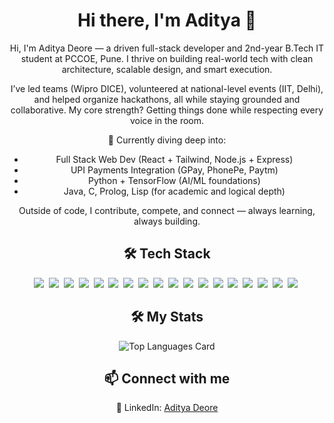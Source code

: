 <h1 align="center">Hi there, I'm Aditya 👋</h1>
<div align="center">
<p>Hi, I'm Aditya Deore — a driven full-stack developer and 2nd-year B.Tech IT student at PCCOE, Pune. I thrive on building real-world tech with clean architecture, scalable design, and smart execution.</p>

<p>I’ve led teams (Wipro DICE), volunteered at national-level events (IIT, Delhi), and helped organize hackathons, all while staying grounded and collaborative. My core strength? Getting things done while respecting every voice in the room.</p>

<p>🚀 Currently diving deep into:</p>
<ul><li>Full Stack Web Dev (React + Tailwind, Node.js + Express)</li><li>UPI Payments Integration (GPay, PhonePe, Paytm)</li><li>Python + TensorFlow (AI/ML foundations)</li><li>Java, C, Prolog, Lisp (for academic and logical depth)</li></ul>
<p>Outside of code, I contribute, compete, and connect — always learning, always building.</p>
</div>
<h2 align="center">🛠 Tech Stack</h2>
<div align="center">
<img src="https://img.shields.io/badge/Python-3776AB?logo=python&logoColor=fff">&nbsp;
<img src="https://img.shields.io/badge/HTML-%23E34F26.svg?logo=html5&logoColor=white">&nbsp;
<img src="https://img.shields.io/badge/CSS-1572B6?logo=css3&logoColor=fff">&nbsp;
<img src="https://img.shields.io/badge/C-00599C?logo=c&logoColor=white">&nbsp;
<img src="https://img.shields.io/badge/C++-%2300599C.svg?logo=c%2B%2B&logoColor=white">&nbsp;
<img src="https://img.shields.io/badge/JavaScript-F7DF1E?logo=javascript&logoColor=000">&nbsp;
<img src="https://img.shields.io/badge/Java-%23ED8B00.svg?logo=openjdk&logoColor=white">&nbsp;
<img src="https://img.shields.io/badge/Node.js-6DA55F?logo=node.js&logoColor=white">&nbsp;
<img src="https://img.shields.io/badge/React-61DAFB?logo=react&logoColor=white">&nbsp;
<img src="https://img.shields.io/badge/Tailwind%20CSS-%2338B2AC.svg?logo=tailwind-css&logoColor=white">&nbsp;
<img src="https://img.shields.io/badge/Vite-646CFF?logo=vite&logoColor=fff">&nbsp;
<img src="https://img.shields.io/badge/AWS-%23FF9900.svg?logo=amazon-web-services&logoColor=white">&nbsp;
<img src="https://img.shields.io/badge/Vercel-%23000000.svg?logo=vercel&logoColor=white">&nbsp;
<img src="https://img.shields.io/badge/ChatGPT-74aa9c?logo=openai&logoColor=white">&nbsp;
<img src="https://img.shields.io/badge/GitHub%20Copilot-000?logo=githubcopilot&logoColor=fff">&nbsp;
<img src="https://img.shields.io/badge/PyPI-3775A9?logo=pypi&logoColor=fff">&nbsp;
<img src="https://img.shields.io/badge/Cloudflare-F38020?logo=Cloudflare&logoColor=white">&nbsp;
<img src="https://img.shields.io/badge/Hostinger-673DE6?logo=hostinger&logoColor=fff">&nbsp;</div>
<h2 align="center">🛠 My Stats</h2>
<div align="center">
<img src="https://github-readme-stats.vercel.app/api/top-langs/?username=AdityaxDeore&layout=compact&theme=dark" alt="Top Languages Card"></div>
<h2 align="center">📫 Connect with me</h2>
<p align="center">🔗 LinkedIn: <a href="www.linkedin.com/in/aditya-deore-3a725a263" target="_blank">Aditya Deore</a></p>
